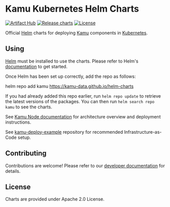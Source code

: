 # Kamu Kubernetes Helm Charts
[![Artifact Hub](https://img.shields.io/endpoint?url=https://artifacthub.io/badge/repository/kamu)](https://artifacthub.io/packages/search?repo=kamu)
[![Release charts](https://github.com/kamu-data/helm-charts/actions/workflows/release.yml/badge.svg)](https://github.com/kamu-data/helm-charts/actions/workflows/release.yml)
[![License](https://img.shields.io/badge/License-Apache%202.0-blue.svg)](https://opensource.org/licenses/Apache-2.0)

Official [Helm](https://helm.sh) charts for deploying [Kamu](https://kamu.dev) components in [Kubernetes](https://kubernetes.io).

## Using
[Helm](https://helm.sh) must be installed to use the charts. Please refer to Helm's [documentation](https://helm.sh/docs) to get started.

Once Helm has been set up correctly, add the repo as follows:

  helm repo add kamu https://kamu-data.github.io/helm-charts

If you had already added this repo earlier, run `helm repo update` to retrieve the latest versions of the packages. You can then run `helm search repo
kamu` to see the charts.

See [Kamu Node documentation](https://docs.kamu.dev/node/) for architecture overview and deployment instructions.

See [kamu-deploy-example](https://github.com/kamu-data/kamu-deploy-example) repository for recommended Infrastructure-as-Code setup.


## Contributing
Contributions are welcome! Please refer to our [developer documentation](https://github.com/kamu-data/helm-charts/blob/master/DEVELOPERS.md) for details.


## License
Charts are provided under Apache 2.0 License.

